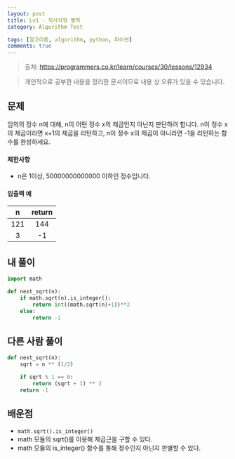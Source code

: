 ```yaml
---
layout: post
title: Lv1 - 직사각형 별찍
category: Algorithm Test

tags: [알고리즘, algorithm, python, 파이썬]
comments: true
---
```

> 출처: https://programmers.co.kr/learn/courses/30/lessons/12934

> 개인적으로 공부한 내용을 정리한 문서이므로 내용 상 오류가 있을 수 있습니다.

## 문제
임의의 정수 n에 대해, n이 어떤 정수 x의 제곱인지 아닌지 판단하려 합니다.
n이 정수 x의 제곱이라면 x+1의 제곱을 리턴하고, n이 정수 x의 제곱이 아니라면 -1을 리턴하는 함수를 완성하세요.


#### 제한사항
- n은 1이상, 50000000000000 이하인 정수입니다.


#### 입출력 예

n | return
:---------:  | :-----------:
121 | 144
3 | -1

## 내 풀이
```python
import math

def next_sqrt(n):
    if math.sqrt(n).is_integer():
        return int((math.sqrt(n)+1))**2
    else:
        return -1
```

## 다른 사람 풀이
```python
def next_sqrt(n):
    sqrt = n ** (1/2)

    if sqrt % 1 == 0:
        return (sqrt + 1) ** 2
    return -1
```

## 배운점
- `math.sqrt().is_integer()`
- math 모듈의 sqrt()를 이용해 제곱근을 구할 수 있다.
- math 모듈의 is_integer() 함수를 통해 정수인지 아닌지 판별할 수 있다.